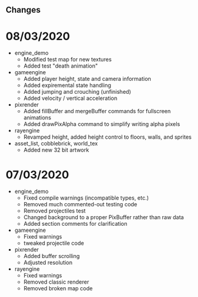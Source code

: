 ## Changes
# 08/03/2020
- engine_demo
    - Modified test map for new textures
    - Added test "death animation"
- gameengine
    - Added player height, state and camera information
    - Added expiremental state handling
    - Added jumping and crouching (unfinished)
    - Added velocity / vertical acceleration
- pixrender
    - Added fillBuffer and mergeBuffer commands for fullscreen animations
    - Added drawPixAlpha command to simplify writing alpha pixels
- rayengine
    - Revamped height, added height control to floors, walls, and sprites
- asset_list, cobblebrick, world_tex
    - Added new 32 bit artwork
# 07/03/2020
- engine_demo
    - Fixed compile warnings (incompatible types, etc.)
    - Removed much commented-out testing code
    - Removed projectiles test
    - Changed background to a proper PixBuffer rather than raw data
    - Added section comments for clarification
- gameengine
    - Fixed warnings
    - tweaked projectile code
- pixrender
    - Added buffer scrolling
    - Adjusted resolution
- rayengine
    - Fixed warnings
    - Removed classic renderer
    - Removed broken map code